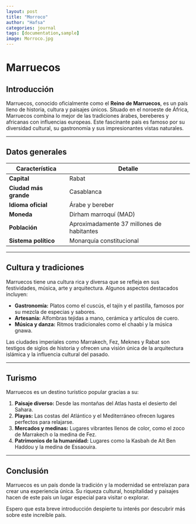 ```yaml
---
layout: post
title: "Morroco"
author: "Hafsa"
categories: journal
tags: [documentation,sample]
image: Morroco.jpg
---
```


# Marruecos  

## Introducción  

Marruecos, conocido oficialmente como el **Reino de Marruecos**, es un país lleno de historia, cultura y paisajes únicos. Situado en el noroeste de África, Marruecos combina lo mejor de las tradiciones árabes, bereberes y africanas con influencias europeas. Este fascinante país es famoso por su diversidad cultural, su gastronomía y sus impresionantes vistas naturales.  

---

## Datos generales  

| Característica         | Detalle                                     |
|------------------------|---------------------------------------------|
| **Capital**            | Rabat                                      |
| **Ciudad más grande**  | Casablanca                                 |
| **Idioma oficial**     | Árabe y bereber                            |
| **Moneda**             | Dirham marroquí (MAD)                      |
| **Población**          | Aproximadamente 37 millones de habitantes  |
| **Sistema político**   | Monarquía constitucional                   |

---

## Cultura y tradiciones  

Marruecos tiene una cultura rica y diversa que se refleja en sus festividades, música, arte y arquitectura. Algunos aspectos destacados incluyen:  

- **Gastronomía:** Platos como el cuscús, el tajín y el pastilla, famosos por su mezcla de especias y sabores.  
- **Artesanía:** Alfombras tejidas a mano, cerámica y artículos de cuero.  
- **Música y danza:** Ritmos tradicionales como el chaabi y la música gnawa.  

Las ciudades imperiales como Marrakech, Fez, Meknes y Rabat son testigos de siglos de historia y ofrecen una visión única de la arquitectura islámica y la influencia cultural del pasado.  

---

## Turismo  

Marruecos es un destino turístico popular gracias a su:  

1. **Paisaje diverso:** Desde las montañas del Atlas hasta el desierto del Sahara.  
2. **Playas:** Las costas del Atlántico y el Mediterráneo ofrecen lugares perfectos para relajarse.  
3. **Mercados y medinas:** Lugares vibrantes llenos de color, como el zoco de Marrakech o la medina de Fez.  
4. **Patrimonios de la humanidad:** Lugares como la Kasbah de Ait Ben Haddou y la medina de Essaouira.  

---

## Conclusión  

Marruecos es un país donde la tradición y la modernidad se entrelazan para crear una experiencia única. Su riqueza cultural, hospitalidad y paisajes hacen de este país un lugar especial para visitar o explorar.  

Espero que esta breve introducción despierte tu interés por descubrir más sobre este increíble país.  
